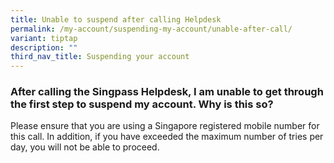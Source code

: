 ```yaml
---
title: Unable to suspend after calling Helpdesk
permalink: /my-account/suspending-my-account/unable-after-call/
variant: tiptap
description: ""
third_nav_title: Suspending your account
---
```

<h3>After calling the Singpass Helpdesk, I am unable to get through the first step to suspend my account. Why is this so?</h3>
<p>Please ensure that you are using a Singapore registered mobile number
for this call. In addition, if you have exceeded the maximum number of
tries per day, you will not be able to proceed.</p>